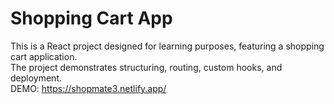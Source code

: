 # Shopping Cart App

This is a React project designed for learning purposes, featuring a shopping cart application.
<br/>
The project demonstrates structuring, routing, custom hooks, and deployment.
<br/>
DEMO: https://shopmate3.netlify.app/
